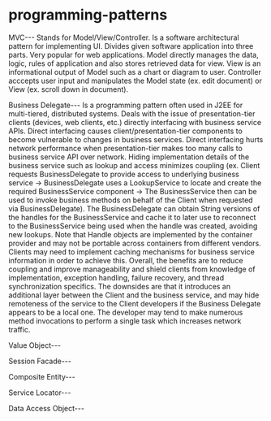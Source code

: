 # programming-patterns

MVC---
Stands for Model/View/Controller.
Is a software architectural pattern for implementing UI.
Divides given software application into three parts.
Very popular for web applications.
Model directly manages the data, logic, rules of application and also stores retrieved data for view.
View is an informational output of Model such as a chart or diagram to user.
Controller acccepts user input and manipulates the Model state (ex. edit document) or View (ex. scroll down in document).

Business Delegate---
Is a programming pattern often used in J2EE for multi-tiered, distributed systems.
Deals with the issue of presentation-tier clients (devices, web clients, etc.) directly interfacing with business service APIs.
Direct interfacing causes client/presentation-tier components to become vulnerable to changes in business services.
Direct interfacing hurts network performance when presentation-tier makes too many calls to business service API over network.
Hiding implementation details of the business service such as lookup and access minimizes coupling (ex. Client requests BusinessDelegate to provide access to underlying business service -> BusinessDelegate uses a LookupService to locate and create the required BusinessService component -> The BusinessService then can be used to invoke business methods on behalf of the Client when requested via BusinessDelegate).
The BusinessDelegate can obtain String versions of the handles for the BusinessService and cache it to later use to reconnect to the BusinessService being used when the handle was created, avoiding new lookups. Note that Handle objects are implemented by the container provider and may not be portable across containers from different vendors.
Clients may need to implement caching mechanisms for business service information in order to achieve this.
Overall, the benefits are to reduce coupling and improve manageability and shield clients from knowledge of implementation, exception handling, failure recovery, and thread synchronization specifics. The downsides are that it introduces an additional layer between the Client and the business service, and may hide remoteness of the service to the Client developers if the Business Delegate appears to be a local one. The developer may tend to make numerous method invocations to perform a single task which increases network traffic.


Value Object---

Session Facade---

Composite Entity---

Service Locator---

Data Access Object---
